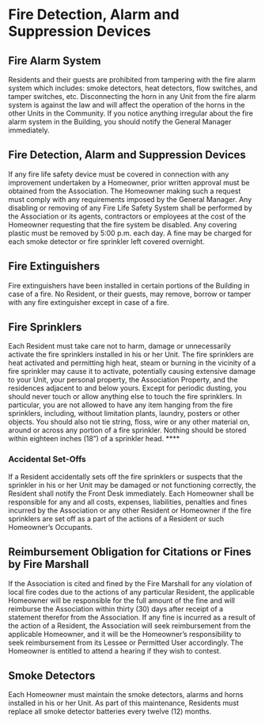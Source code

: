 # Fire Detection, Alarm and Suppression Devices

## **Fire Alarm System**

Residents and their guests are prohibited from tampering with the fire alarm system which includes:  smoke detectors, heat detectors, flow switches, and tamper switches, etc.  Disconnecting the horn in any Unit from the fire alarm system is against the law and will affect the operation of the horns in the other Units in the Community.  If you notice anything irregular about the fire alarm system in the Building, you should notify the General Manager immediately. 

## **Fire Detection, Alarm and Suppression Devices**

If any fire life safety device must be covered in connection with any improvement undertaken by a Homeowner, prior written approval must be obtained from the Association.  The Homeowner making such a request must comply with any requirements imposed by the General Manager.  Any disabling or removing of any Fire Life Safety System shall be performed by the Association or its agents, contractors or employees at the cost of the Homeowner requesting that the fire system be disabled.  Any covering plastic must be removed by 5:00 p.m. each day.  A fine may be charged for each smoke detector or fire sprinkler left covered overnight.  

## **Fire Extinguishers**

Fire extinguishers have been installed in certain portions of the Building in case of a fire.  No Resident, or their guests, may remove, borrow or tamper with any fire extinguisher except in case of a fire.  

## **Fire Sprinklers**

Each Resident must take care not to harm, damage or unnecessarily activate the fire sprinklers installed in his or her Unit.  The fire sprinklers are heat activated and permitting high heat, steam or burning in the vicinity of a fire sprinkler may cause it to activate, potentially causing extensive damage to your Unit, your personal property, the Association Property, and the residences adjacent to and below yours.  Except for periodic dusting, you should never touch or allow anything else to touch the fire sprinklers.  In particular, you are not allowed to have any item hanging from the fire sprinklers, including, without limitation plants, laundry, posters or other objects.  You should also not tie string, floss, wire or any other material on, around or across any portion of a fire sprinkler.  Nothing should be stored within eighteen inches \(18”\) of a sprinkler head.  ****

### **Accidental Set-Offs**

If a Resident accidentally sets off the fire sprinklers or suspects that the sprinkler in his or her Unit may be damaged or not functioning correctly, the Resident shall notify the Front Desk immediately.  Each Homeowner shall be responsible for any and all costs, expenses, liabilities, penalties and fines incurred by the Association or any other Resident or Homeowner if the fire sprinklers are set off as a part of the actions of a Resident or such Homeowner’s Occupants.  

## **Reimbursement Obligation for Citations or Fines by Fire Marshall**

If the Association is cited and fined by the Fire Marshall for any violation of local fire codes due to the actions of any particular Resident, the applicable Homeowner will be responsible for the full amount of the fine and will reimburse the Association within  thirty \(30\) days after receipt of a statement therefor from the Association.  If any fine is incurred as a result of the action of a Resident, the Association will seek reimbursement from the applicable Homeowner, and it will be the Homeowner’s responsibility to seek reimbursement from its Lessee or Permitted User accordingly.  The Homeowner is entitled to attend a hearing if they wish to contest. 

## **Smoke Detectors**

Each Homeowner must maintain the smoke detectors, alarms and horns installed in his or her Unit.  As part of this maintenance, Residents must replace all smoke detector batteries every twelve \(12\) months.  

